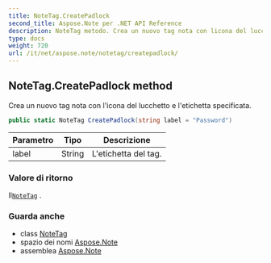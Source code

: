```yaml
---
title: NoteTag.CreatePadlock
second_title: Aspose.Note per .NET API Reference
description: NoteTag metodo. Crea un nuovo tag nota con licona del lucchetto e letichetta specificata.
type: docs
weight: 720
url: /it/net/aspose.note/notetag/createpadlock/
---
```

## NoteTag.CreatePadlock method

Crea un nuovo tag nota con l'icona del lucchetto e l'etichetta specificata.

```csharp
public static NoteTag CreatePadlock(string label = "Password")
```

| Parametro | Tipo | Descrizione |
| --- | --- | --- |
| label | String | L'etichetta del tag. |

### Valore di ritorno

Il[`NoteTag`](../) .

### Guarda anche

* class [NoteTag](../)
* spazio dei nomi [Aspose.Note](../../notetag/)
* assemblea [Aspose.Note](../../../)


